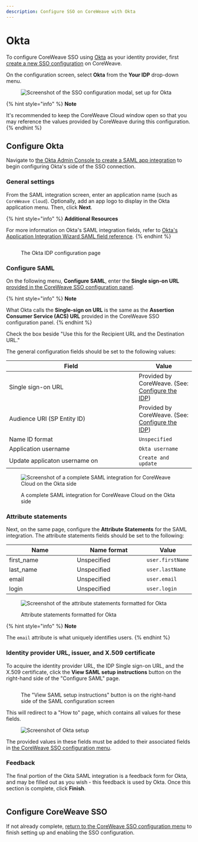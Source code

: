```yaml
---
description: Configure SSO on CoreWeave with Okta
---
```


# Okta

To configure CoreWeave SSO using [Okta](https://www.okta.com/) as your identity provider, first [create a new SSO configuration](./#create-a-new-sso-configuration) on CoreWeave.

On the configuration screen, select **Okta** from the **Your IDP** drop-down menu.

<figure><img src="../../../.gitbook/assets/image (43) (3).png" alt="Screenshot of the SSO configuration modal, set up for Okta"><figcaption></figcaption></figure>

{% hint style="info" %}
**Note**

It's recommended to keep the CoreWeave Cloud window open so that you may reference the values provided by CoreWeave during this configuration.
{% endhint %}

## Configure Okta

Navigate to [the Okta Admin Console to create a SAML app integration](https://help.okta.com/en-us/Content/Topics/Apps/Apps\_App\_Integration\_Wizard\_SAML.htm) to begin configuring Okta's side of the SSO connection.

### General settings

From the SAML integration screen, enter an application name (such as `CoreWeave Cloud`). Optionally, add an app logo to display in the Okta application menu. Then, click **Next**.

{% hint style="info" %}
**Additional Resources**

For more information on Okta's SAML integration fields, refer to [Okta's Application Integration Wizard SAML field reference](https://help.okta.com/en-us/Content/Topics/Apps/aiw-saml-reference.htm).
{% endhint %}

<figure><img src="../../../.gitbook/assets/image (10) (2).png" alt=""><figcaption><p>The Okta IDP configuration page</p></figcaption></figure>

### Configure SAML

On the following menu, **Configure SAML**, enter the **Single sign-on URL** [provided in the CoreWeave SSO configuration panel](./#configure-the-idp).

{% hint style="info" %}
**Note**

What Okta calls the **Single-sign on URL** is the same as the **Assertion Consumer Service (ACS) URL** provided in the CoreWeave SSO configuration panel.
{% endhint %}

Check the box beside "Use this for the Recipient URL and the Destination URL."

The general configuration fields should be set to the following values:

<table><thead><tr><th width="336">Field</th><th>Value</th></tr></thead><tbody><tr><td>Single sign-on URL</td><td>Provided by CoreWeave. (See: <a href="./#configure-the-idp">Configure the IDP</a>)</td></tr><tr><td>Audience URI (SP Entity ID)</td><td>Provided by CoreWeave. (See: <a href="./#configure-the-idp">Configure the IDP</a>)</td></tr><tr><td>Name ID format</td><td><code>Unspecified</code></td></tr><tr><td>Application username</td><td><code>Okta username</code></td></tr><tr><td>Update applicaton username on</td><td><code>Create and update</code></td></tr></tbody></table>

<figure><img src="../../../.gitbook/assets/image (3) (1) (1).png" alt="Screenshot of a complete SAML integration for CoreWeave Cloud on the Okta side"><figcaption><p>A complete SAML integration for CoreWeave Cloud on the Okta side</p></figcaption></figure>

### Attribute statements

Next, on the same page, configure the **Attribute Statements** for the SAML integration. The attribute statements fields should be set to the following:

<table><thead><tr><th width="223">Name</th><th width="225.33333333333331">Name format</th><th>Value</th></tr></thead><tbody><tr><td>first_name</td><td>Unspecified</td><td><code>user.firstName</code></td></tr><tr><td>last_name</td><td>Unspecified</td><td><code>user.lastName</code></td></tr><tr><td>email</td><td>Unspecified</td><td><code>user.email</code></td></tr><tr><td>login</td><td>Unspecified</td><td><code>user.login</code></td></tr></tbody></table>

<figure><img src="../../../.gitbook/assets/image (40) (2).png" alt="Screenshot of the attribute statements formatted for Okta"><figcaption><p>Attribute statements formatted for Okta</p></figcaption></figure>

{% hint style="info" %}
**Note**

The `email` attribute is what uniquely identifies users.
{% endhint %}

### Identity provider URL, issuer, and X.509 certificate

To acquire the identity provider URL, the IDP Single sign-on URL, and the X.509 certificate, click the **View SAML setup instructions** button on the right-hand side of the "Configure SAML" page.

<figure><img src="../../../.gitbook/assets/image (2) (4).png" alt=""><figcaption><p>The "View SAML setup instructions" button is on the right-hand side of the SAML configuration screen</p></figcaption></figure>

This will redirect to a "How to" page, which contains all values for these fields.

<figure><img src="../../../.gitbook/assets/image (14) (1) (1).png" alt="Screenshot of Okta setup"><figcaption></figcaption></figure>

The provided values in these fields must be added to their associated fields in [the CoreWeave SSO configuration menu](./#configure-coreweave-sso).

### Feedback

The final portion of the Okta SAML integration is a feedback form for Okta, and may be filled out as you wish - this feedback is used by Okta. Once this section is complete, click **Finish**.

<figure><img src="../../../.gitbook/assets/image (7) (1) (1).png" alt=""><figcaption></figcaption></figure>

## Configure CoreWeave SSO

If not already complete, [return to the CoreWeave SSO configuration menu](./#configure-coreweave-sso) to finish setting up and enabling the SSO configuration.
